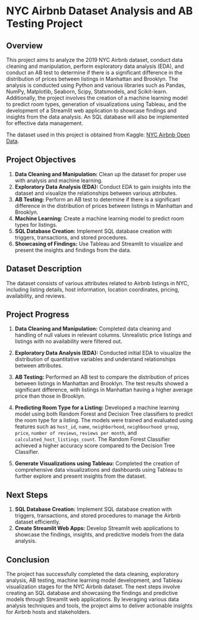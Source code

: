# NYC Airbnb Dataset Analysis and AB Testing Project

## Overview
This project aims to analyze the 2019 NYC Airbnb dataset, conduct data cleaning and manipulation, perform exploratory data analysis (EDA), and conduct an AB test to determine if there is a significant difference in the distribution of prices between listings in Manhattan and Brooklyn. The analysis is conducted using Python and various libraries such as Pandas, NumPy, Matplotlib, Seaborn, Scipy, Statsmodels, and Scikit-learn. Additionally, the project involves the creation of a machine learning model to predict room types, generation of visualizations using Tableau, and the development of a Streamlit web application to showcase findings and insights from the data analysis. An SQL database will also be implemented for effective data management.

The dataset used in this project is obtained from Kaggle: [NYC Airbnb Open Data](https://www.kaggle.com/datasets/dgomonov/new-york-city-airbnb-open-data).

## Project Objectives

1. **Data Cleaning and Manipulation:** Clean up the dataset for proper use with analysis and machine learning.
2. **Exploratory Data Analysis (EDA):** Conduct EDA to gain insights into the dataset and visualize the relationships between various attributes.
3. **AB Testing:** Perform an AB test to determine if there is a significant difference in the distribution of prices between listings in Manhattan and Brooklyn.
4. **Machine Learning:** Create a machine learning model to predict room types for listings.
5. **SQL Database Creation:** Implement SQL database creation with triggers, transactions, and stored procedures.
6. **Showcasing of Findings:** Use Tableau and Streamlit to visualize and present the insights and findings from the data.

## Dataset Description
The dataset consists of various attributes related to Airbnb listings in NYC, including listing details, host information, location coordinates, pricing, availability, and reviews.

## Project Progress

1. **Data Cleaning and Manipulation:** Completed data cleaning and handling of null values in relevant columns. Unrealistic price listings and listings with no availability were filtered out.

2. **Exploratory Data Analysis (EDA):** Conducted initial EDA to visualize the distribution of quantitative variables and understand relationships between attributes.

3. **AB Testing:** Performed an AB test to compare the distribution of prices between listings in Manhattan and Brooklyn. The test results showed a significant difference, with listings in Manhattan having a higher average price than those in Brooklyn.

4. **Predicting Room Type for a Listing:** Developed a machine learning model using both Random Forest and Decision Tree classifiers to predict the room type for a listing. The models were trained and evaluated using features such as `host_id`, `name`, `neighborhood`, `neighbourhood group`, `price`, `number of reviews`, `reviews per month`, and `calculated_host_listings_count`. The Random Forest Classifier achieved a higher accuracy score compared to the Decision Tree Classifier.

5. **Generate Visualizations using Tableau:** Completed the creation of comprehensive data visualizations and dashboards using Tableau to further explore and present insights from the dataset.

## Next Steps

1. **SQL Database Creation:** Implement SQL database creation with triggers, transactions, and stored procedures to manage the Airbnb dataset efficiently.
2. **Create Streamlit Web Apps:** Develop Streamlit web applications to showcase the findings, insights, and predictive models from the data analysis.

## Conclusion
The project has successfully completed the data cleaning, exploratory analysis, AB testing, machine learning model development, and Tableau visualization stages for the NYC Airbnb dataset. The next steps involve creating an SQL database and showcasing the findings and predictive models through Streamlit web applications. By leveraging various data analysis techniques and tools, the project aims to deliver actionable insights for Airbnb hosts and stakeholders.
